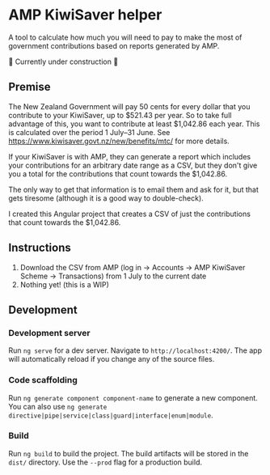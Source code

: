 # AMP KiwiSaver helper

A tool to calculate how much you will need to pay to make the most of government contributions based on reports generated by AMP.

🚧 Currently under construction 🚧

## Premise
The New Zealand Government will pay 50 cents for every dollar that you contribute to your KiwiSaver, up to $521.43 per year. So to take full advantage of this, you want to contribute at least $1,042.86 each year. This is calculated over the period 1 July–31 June. See https://www.kiwisaver.govt.nz/new/benefits/mtc/ for more details.

If your KiwiSaver is with AMP, they can generate a report which includes your contributions for an arbitrary date range as a CSV, but they don't give you a total for the contributions that count towards the $1,042.86.

The only way to get that information is to email them and ask for it, but that gets tiresome (although it is a good way to double-check).

I created this Angular project that creates a CSV of just the contributions that count towards the $1,042.86.

## Instructions

1. Download the CSV from AMP (log in → Accounts → AMP KiwiSaver Scheme → Transactions) from 1 July to the current date
2. Nothing yet! (this is a WIP)

## Development

### Development server

Run `ng serve` for a dev server. Navigate to `http://localhost:4200/`. The app will automatically reload if you change any of the source files.

### Code scaffolding

Run `ng generate component component-name` to generate a new component. You can also use `ng generate directive|pipe|service|class|guard|interface|enum|module`.

### Build

Run `ng build` to build the project. The build artifacts will be stored in the `dist/` directory. Use the `--prod` flag for a production build.
